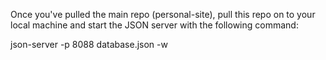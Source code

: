 Once you've pulled the main repo (personal-site), 
pull this repo on to your local machine and
start the JSON server with the following command:

json-server -p 8088 database.json -w
